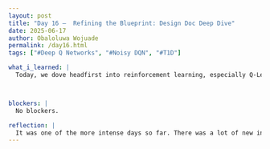 ```yaml
---
layout: post
title: "Day 16 –  Refining the Blueprint: Design Doc Deep Dive"
date: 2025-06-17
author: Obaloluwa Wojuade
permalink: /day16.html
tags: ["#Deep Q Networks", "#Noisy DQN", "#T1D"]

what_i_learned: |
  Today, we dove headfirst into reinforcement learning, especially Q-Learning and Deep Q-Networks (DQN). I did a lot of reading on how Q-networks work in theory, but applying that knowledge through coding especially with Noisy DQN was a whole new challenge. Even though it was tough, I started to grasp how noise can be used for better exploration in RL, and how this method might help improve decision-making in our comorbidity model.



blockers: |
  No blockers.

reflection: |
  It was one of the more intense days so far. There was a lot of new information to process, and I struggled a bit with connecting all the dots while reading and coding at the same time. Still, I left the day with a stronger, more holistic view of how Noisy DQN fits into our project goals. With more practice and review, I know it’ll click even more.
---
```




